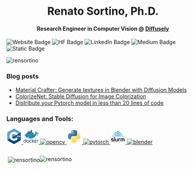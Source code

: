 <h1 align="center">Renato Sortino, Ph.D.</h1>
<h4 align="center">Research Engineer in Computer Vision @ <a href="https://diffuse.ly/">Diffusely</a> </h4>


<a style="text-decoration-line: none;"  href="https://rensortino.com/" target="_blank">
  <img src="https://img.shields.io/badge/rensortino.com-teal?style=for-the-badge&logo=arc" alt="Website Badge">
</a>
<a style="text-decoration-line: none;" href="https://huggingface.co/rsortino" target="_blank">
  <img src="https://img.shields.io/badge/Hugging_Face-black?style=for-the-badge&logo=huggingface" alt="HF Badge">
</a>
<a style="text-decoration-line: none;"  href="https://www.linkedin.com/in/renatosortino/" target="_blank">
  <img src="https://img.shields.io/badge/LinkedIn-blue?style=for-the-badge&logo=linkedin" alt="LinkedIn Badge">
</a>
<a style="text-decoration-line: none;"  href="https://medium.com/@rensortino" target="_blank">
  <img src="https://img.shields.io/badge/medium-black?style=for-the-badge&logo=medium" alt="Medium Badge">
</a>
<a style="text-decoration-line: none;"  href="https://scholar.google.com/citations?user=qFxl11AAAAAJ" target="_blank">
  <img src="https://img.shields.io/badge/Google_Scholar-white?style=for-the-badge&logo=google-scholar" alt="Static Badge">
</a>

<p align="left"> <img src="https://komarev.com/ghpvc/?username=rensortino&label=Profile%20views&color=0eb45e&style=flat" alt="rensortino" /> </p>

### Blog posts
<!-- BLOG-POST-LIST:START -->
- [Material Crafter: Generate textures in Blender with Diffusion Models](https://medium.com/@rensortino/material-crafter-generate-textures-in-blender-with-diffusion-models-87dc869d27a8?source=rss-373fc274978d------2)
- [ColorizeNet: Stable Diffusion for Image Colorization](https://medium.com/@rensortino/colorizenet-stable-diffusion-for-image-colorization-bdc9c35121fa?source=rss-373fc274978d------2)
- [Distribute your Pytorch model in less than 20 lines of code](https://medium.com/data-science/distribute-your-pytorch-model-in-less-than-20-lines-of-code-61a786e6e7b0?source=rss-373fc274978d------2)
<!-- BLOG-POST-LIST:END -->

<h3 align="left">Languages and Tools:</h3>
<p align="left"> 
  <a href="https://www.w3schools.com/cpp/" target="_blank" rel="noreferrer"> <img src="https://raw.githubusercontent.com/devicons/devicon/master/icons/cplusplus/cplusplus-original.svg" alt="cplusplus" width="40" height="40"/> </a> 
  <a href="https://www.docker.com/" target="_blank" rel="noreferrer" width="40"> <img src="https://raw.githubusercontent.com/devicons/devicon/master/icons/docker/docker-original-wordmark.svg" alt="docker" width="40"/> </a> 
  <!-- <a href="https://developer.mozilla.org/en-US/docs/Web/JavaScript" target="_blank" rel="noreferrer"> <img src="https://raw.githubusercontent.com/devicons/devicon/master/icons/javascript/javascript-original.svg" alt="javascript" width="40" height="40"/> </a> --> 
  <!-- <a href="https://jekyllrb.com/" target="_blank" rel="noreferrer"> <img src="https://www.vectorlogo.zone/logos/jekyllrb/jekyllrb-icon.svg" alt="jekyll" width="40" height="40"/> </a> --> 
  <a href="https://opencv.org/" target="_blank" rel="noreferrer"> <img src="https://www.vectorlogo.zone/logos/opencv/opencv-icon.svg" alt="opencv" width="40" height="40"/> </a> 
  <!-- <a href="https://pandas.pydata.org/" target="_blank" rel="noreferrer"> <img src="https://raw.githubusercontent.com/devicons/devicon/2ae2a900d2f041da66e950e4d48052658d850630/icons/pandas/pandas-original.svg" alt="pandas" width="40" height="40"/> </a>  -->
  <a href="https://www.python.org" target="_blank" rel="noreferrer"> <img src="https://raw.githubusercontent.com/devicons/devicon/master/icons/python/python-original.svg" alt="python" width="40" height="40"/> </a> 
  <a href="https://pytorch.org/" target="_blank" rel="noreferrer"> <img src="https://www.vectorlogo.zone/logos/pytorch/pytorch-icon.svg" alt="pytorch" width="40" height="40"/> </a>
  <a href="https://slurm.schedmd.com/documentation.html" target="_blank" rel="noreferrer"> <img src="https://raw.githubusercontent.com/cncf/landscape/e2d8e24285929c030ff1095fbae885a3bf565011/hosted_logos/slurm.svg" alt="slurm" width="40" height="40"/> </a>
  <a href="https://www.blender.org/" target="_blank" rel="noreferrer"> <img src="https://www.vectorlogo.zone/logos/blender/blender-icon.svg" alt="blender" width="40" height="40"/> </a> </p>
  
<div style="display:flex;">
<p>&nbsp;<img align="center" src="https://github-readme-stats.vercel.app/api?username=rensortino&show_icons=true&theme=dark&locale=en" alt="rensortino" /></p>

<!-- <p>&nbsp;<img align="center" src="https://github-readme-streak-stats.herokuapp.com/?user=rensortino&theme=dark" alt="rensortino" /></p> -->

<p>&nbsp;<img align="left" src="https://github-readme-stats.vercel.app/api/top-langs?username=rensortino&show_icons=true&theme=dark&locale=en&layout=compact" alt="rensortino" /></p>
</div>
